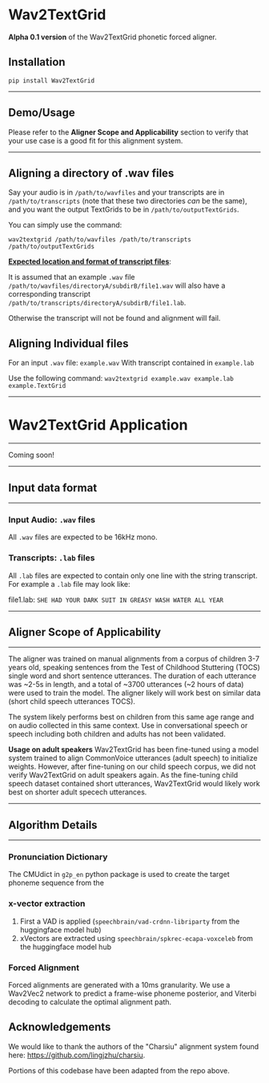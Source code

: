 # Wav2TextGrid
**Alpha 0.1 version** of the Wav2TextGrid phonetic forced aligner.

## Installation

`pip install Wav2TextGrid`

------
## Demo/Usage

Please refer to the **Aligner Scope and Applicability** section to verify that your use case is a good fit for this alignment system.

------


## Aligning a directory of .wav files

Say your audio is in `/path/to/wavfiles` and your transcripts are in `/path/to/transcripts` (note that these two 
directories _can_ be the same), and you want the output TextGrids to be in `/path/to/outputTextGrids`.

You can simply use the command:

`wav2textgrid /path/to/wavfiles /path/to/transcripts /path/to/outputTextGrids`


**<u>Expected location and format of transcript files</u>**:

It is assumed that an example `.wav` file `/path/to/wavfiles/directoryA/subdirB/file1.wav`
will also have a corresponding transcript `/path/to/transcripts/directoryA/subdirB/file1.lab`.

Otherwise the transcript will not be found and alignment will fail.


## Aligning Individual files
For an input `.wav` file:  `example.wav` With transcript contained in `example.lab`

Use the following command: `wav2textgrid example.wav example.lab example.TextGrid`

---
# Wav2TextGrid Application

---

Coming soon!

----
## Input data format

----
### Input Audio: `.wav` files
All `.wav` files are expected to be 16kHz mono.

### Transcripts: `.lab` files
All `.lab` files are expected to contain only one line with the string transcript.
For example a `.lab` file may look like:

file1.lab: 
`SHE HAD YOUR DARK SUIT IN GREASY WASH WATER ALL YEAR`

---
## Aligner Scope of Applicability

---

The aligner was trained on manual alignments from a corpus of children 3-7 years old, speaking sentences from the Test of Childhood Stuttering (TOCS) single word and short sentence utterances. The duration of each utterance was ~2-5s in length, and a total of ~3700 utterances (~2 hours of data) were used to train the model. The aligner likely will work best on similar data (short child speech utterances TOCS).

The system likely performs best on children from this same age range and on audio collected in this same context. Use in conversational speech or speech including both children and adults has not been validated.

**Usage on adult speakers**
Wav2TextGrid has been fine-tuned using a model system trained to align CommonVoice utterances (adult speech) to initialize weights. However, after fine-tuning on our child speech corpus, we did not verify Wav2TextGrid on adult speakers again. As the fine-tuning child speech dataset contained short utterances, Wav2TextGrid would likely work best on shorter adult specech utterances. 


------
## Algorithm Details

------
### Pronunciation Dictionary
The CMUdict in `g2p_en` python package is used to create the target phoneme sequence from the 

### x-vector extraction

1. First a VAD is applied (`speechbrain/vad-crdnn-libriparty` from the huggingface model hub)
2. xVectors are extracted using `speechbrain/spkrec-ecapa-voxceleb` from the huggingface model hub

### Forced Alignment

Forced alignments are generated with a 10ms granularity. We use a Wav2Vec2 network to predict 
a frame-wise phoneme posterior, and Viterbi decoding to calculate the optimal alignment path.   


## Acknowledgements
We would like to thank the authors of the "Charsiu" alignment system found here: https://github.com/lingjzhu/charsiu. 

Portions of this codebase have been adapted from the repo above. 
